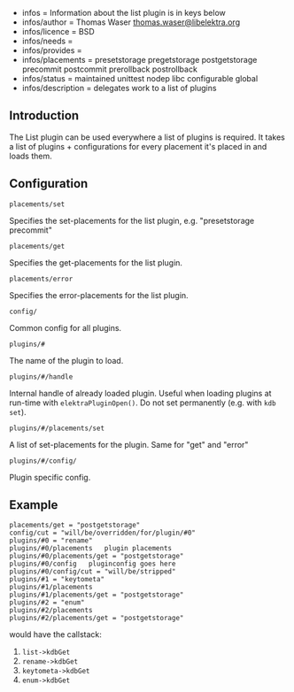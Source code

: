 - infos = Information about the list plugin is in keys below
- infos/author = Thomas Waser <thomas.waser@libelektra.org>
- infos/licence = BSD
- infos/needs =
- infos/provides =
- infos/placements = presetstorage pregetstorage postgetstorage precommit postcommit prerollback postrollback
- infos/status = maintained unittest nodep libc configurable global
- infos/description = delegates work to a list of plugins

## Introduction

The List plugin can be used everywhere a list of plugins is required. It takes a list of plugins + configurations
for every placement it's placed in and loads them.

## Configuration

`placements/set`

Specifies the set-placements for the list plugin, e.g. "presetstorage precommit"

`placements/get`

Specifies the get-placements for the list plugin.

`placements/error`

Specifies the error-placements for the list plugin.

`config/`

Common config for all plugins.

`plugins/#`

The name of the plugin to load.

`plugins/#/handle`

Internal handle of already loaded plugin. Useful when loading plugins at
run-time with `elektraPluginOpen()`. Do not set permanently (e.g. with
`kdb set`).

`plugins/#/placements/set`

A list of set-placements for the plugin. Same for "get" and "error"

`plugins/#/config/`

Plugin specific config.

## Example

    placements/get = "postgetstorage"
    config/cut = "will/be/overridden/for/plugin/#0"
    plugins/#0 = "rename"
    plugins/#0/placements   plugin placements
    plugins/#0/placements/get = "postgetstorage"
    plugins/#0/config   pluginconfig goes here
    plugins/#0/config/cut = "will/be/stripped"
    plugins/#1 = "keytometa"
    plugins/#1/placements
    plugins/#1/placements/get = "postgetstorage"
    plugins/#2 = "enum"
    plugins/#2/placements
    plugins/#2/placements/get = "postgetstorage"

would have the callstack:

1. `list->kdbGet`
  1. `rename->kdbGet`
  2. `keytometa->kdbGet`
  3. `enum->kdbGet`

